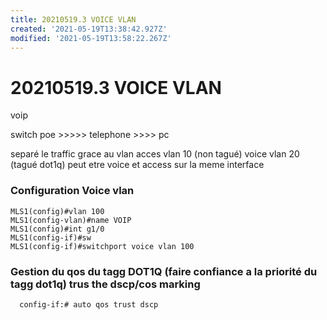 ```yaml
---
title: 20210519.3 VOICE VLAN
created: '2021-05-19T13:38:42.927Z'
modified: '2021-05-19T13:58:22.267Z'
---
```


# 20210519.3 VOICE VLAN

voip


switch poe >>>>> telephone >>>> pc                   

separé le traffic grace au vlan
acces vlan 10 (non tagué)
voice vlan 20 (tagué dot1q)
peut etre voice et access sur la meme interface

### Configuration Voice vlan

    MLS1(config)#vlan 100
    MLS1(config-vlan)#name VOIP
    MLS1(config)#int g1/0
    MLS1(config-if)#sw
    MLS1(config-if)#switchport voice vlan 100


### Gestion du qos du tagg DOT1Q (faire confiance a la priorité du tagg dot1q) trus the dscp/cos marking

      config-if:# auto qos trust dscp
